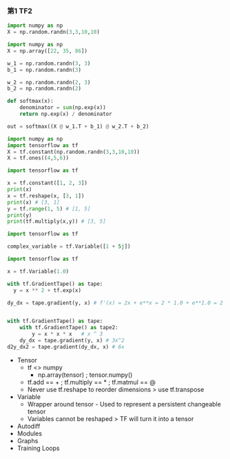 ### 第1 TF2


```python
import numpy as np
X = np.random.randn(3,3,10,10)
```


```python
import numpy as np
X = np.array([22, 35, 86])

w_1 = np.random.randn(3, 3)
b_1 = np.random.randn(3)

w_2 = np.random.randn(2, 3)
b_2 = np.random.randn(2)

def softmax(x):
    denominator = sum(np.exp(x))
    return np.exp(x) / denominator

out = softmax((X @ w_1.T + b_1) @ w_2.T + b_2)
```


```python
import numpy as np
import tensorflow as tf
X = tf.constant(np.random.randn(3,3,10,10))
X = tf.ones((4,5,6))
```

```python
import tensorflow as tf

x = tf.constant([1, 2, 3])
print(x)
x = tf.reshape(x, [3, 1])
print(x) # [3, 1]
y = tf.range(1, 5) # [1, 5]
print(y)
print(tf.multiply(x,y)) # [3, 5]
```

```python
import tensorflow as tf

complex_variable = tf.Variable([1 + 5j])
```

```python
import tensorflow as tf

x = tf.Variable(1.0)

with tf.GradientTape() as tape:
  y = x ** 2 + tf.exp(x)

dy_dx = tape.gradient(y, x) # f'(x) = 2x + e**x = 2 * 1.0 + e**1.0 = 2 + e = 4.7
```

```python

with tf.GradientTape() as tape:
    with tf.GradientTape() as tape2:
        y = x * x * x   # x ^ 3
    dy_dx = tape.gradient(y, x) # 3x^2
d2y_dx2 = tape.gradient(dy_dx, x) # 6x
```


- Tensor
    - tf <> numpy
        - np.array(tensor) ; tensor.numpy()
    - tf.add == + ; tf.multiply == * ; tf.matmul == @
    - Never use tf.reshape to reorder dimensions > use tf.transpose
- Variable
    - Wrapper around tensor - Used to represent a persistent changeable tensor
    - Variables cannot be reshaped > TF will turn it into a tensor
- Autodiff
- Modules
- Graphs
- Training Loops

